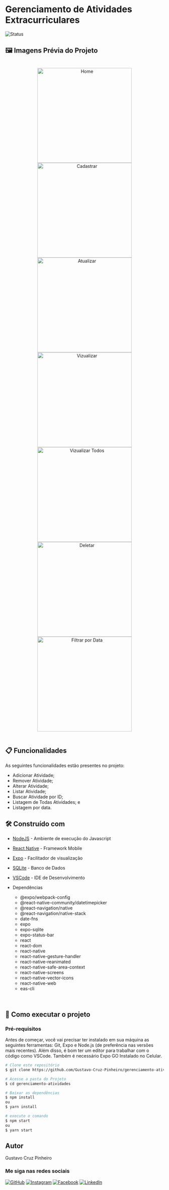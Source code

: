 # Gerenciamento de Atividades Extracurriculares
![Status](http://img.shields.io/static/v1?label=Status&message=Finalizado&color=GREEN&style=for-the-badge)
## 🖼️ Imagens Prévia do Projeto

</br>

<div align="center">
  <img src="./assets/1.jpg" alt="Home" width="300px">
  <img src="./assets/2.jpg" alt="Cadastrar" width="300px">
  <img src="./assets/3.jpg" alt="Atualizar" width="300px">
  <img src="./assets/4.jpg" alt="Vizualizar" width="300px">
  <img src="./assets/5.jpg" alt="Vizualizar Todos" width="300px">
  <img src="./assets/6.jpg" alt="Deletar" width="300px">
  <img src="./assets/7.jpg" alt="Filtrar por Data" width="300px">
</div>

</br>

## 📋 Funcionalidades

As seguintes funcionalidades estão presentes no projeto:

* Adicionar Atividade;
* Remover Atividade;
* Alterar Atividade;
* Listar Atividade;
* Buscar Atividade por ID;
* Listagem de Todas Atividades; e
* Listagem por data.


## 🛠️ Construído com

* [NodeJS](https://nodejs.org/en/) - Ambiente de execução do Javascript
* [React Native](https://reactnative.dev/) - Framework Mobile
* [Expo](https://expo.io/) - Facilitador de visualização
* [SQLite](https://www.sqlite.org/index.html) - Banco de Dados
* [VSCode](https://code.visualstudio.com/) - IDE de Desenvolvimento

* Dependências
  * @expo/webpack-config
  * @react-native-community/datetimepicker
  * @react-navigation/native
  * @react-navigation/native-stack
  * date-fns
  * expo
  * expo-sqlite
  * expo-status-bar
  * react
  * react-dom
  * react-native
  * react-native-gesture-handler
  * react-native-reanimated
  * react-native-safe-area-context
  * react-native-screens
  * react-native-vector-icons
  * react-native-web
  * eas-cli

</br>

## 🚀 Como executar o projeto

### Pré-requisitos

Antes de começar, você vai precisar ter instalado em sua máquina as seguintes ferramentas: Git, Expo e Node.js (de preferência nas versões mais recentes). Além disso, é bom ter um editor para trabalhar com o código como VSCode. Também é necessário Expo GO Instalado no Celular.

```bash
# Clone este repositório
$ git clone https://github.com/Gustavo-Cruz-Pinheiro/gerenciamento-atividades.git

# Acesse a pasta do Projeto
$ cd gerenciamento-atividades

# Baixar as dependências
$ npm install
ou
$ yarn install

# execute o comando
$ npm start
ou
$ yarn start

```

## Autor

Gustavo Cruz Pinheiro

### Me siga nas redes sociais

<a href="https://github.com/Gustavo-Cruz-Pinheiro">![GitHub](https://img.shields.io/badge/github-%23121011.svg?style=for-the-badge&logo=github&logoColor=white)</a>
<a href="https://www.instagram.com/gusttavo.cruz_">![Instagram](https://img.shields.io/badge/Instagram-%23E4405F.svg?style=for-the-badge&logo=Instagram&logoColor=white)</a>
<a href="https://www.facebook.com/gustavocruzpinheiro">![Facebook](https://img.shields.io/badge/Facebook-%231877F2.svg?style=for-the-badge&logo=Facebook&logoColor=white)</a>
<a href="https://www.linkedin.com/in/gustavo-cruz-pinheiro-61b852217/">![LinkedIn](https://img.shields.io/badge/linkedin-%230077B5.svg?style=for-the-badge&logo=linkedin&logoColor=white)</a>
